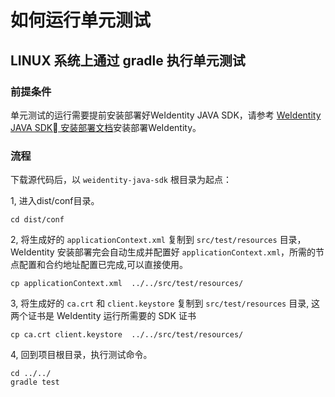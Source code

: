 # 如何运行单元测试

## LINUX 系统上通过 gradle 执行单元测试

### 前提条件

单元测试的运行需要提前安装部署好WeIdentity JAVA SDK，请参考 [WeIdentity JAVA SDK 安装部署文档](https://weidentity.readthedocs.io/zh_CN/stable/docs/weidentity-installation.html#)安装部署WeIdentity。
  
### 流程

下载源代码后，以 `weidentity-java-sdk` 根目录为起点：

1, 进入dist/conf目录。

```shell
cd dist/conf
```

2, 将生成好的 `applicationContext.xml` 复制到 `src/test/resources` 目录，WeIdentity 安装部署完会自动生成并配置好 `applicationContext.xml`，所需的节点配置和合约地址配置已完成,可以直接使用。

```shell
cp applicationContext.xml  ../../src/test/resources/
```

3, 将生成好的 `ca.crt` 和 `client.keystore` 复制到 `src/test/resources` 目录,
     这两个证书是 WeIdentity 运行所需要的 SDK 证书

```shell
cp ca.crt client.keystore  ../../src/test/resources/
```

4, 回到项目根目录，执行测试命令。

```shell
cd ../../
gradle test
 ```